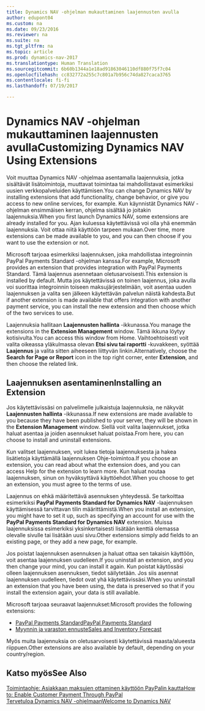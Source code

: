 ```yaml
---
title: Dynamics NAV -ohjelman mukauttaminen laajennusten avulla
author: edupont04
ms.custom: na
ms.date: 09/23/2016
ms.reviewer: na
ms.suite: na
ms.tgt_pltfrm: na
ms.topic: article
ms.prod: dynamics-nav-2017
ms.translationtype: Human Translation
ms.sourcegitcommit: 6b60b1344a1e18ad91863046110df880f75f7c04
ms.openlocfilehash: cc832772a255c7c801a7b956c74da827caca3765
ms.contentlocale: fi-fi
ms.lasthandoff: 07/19/2017

---
```


# <a name="customizing-dynamics-nav-using-extensions"></a><span data-ttu-id="ed01d-102">Dynamics NAV -ohjelman mukauttaminen laajennusten avulla</span><span class="sxs-lookup"><span data-stu-id="ed01d-102">Customizing Dynamics NAV Using Extensions</span></span>
<span data-ttu-id="ed01d-103">Voit muuttaa Dynamics NAV -ohjelmaa asentamalla laajennuksia, jotka sisältävät lisätoimintoja, muuttavat toimintaa tai mahdollistavat esimerkiksi uusien verkkopalveluiden käyttämisen.</span><span class="sxs-lookup"><span data-stu-id="ed01d-103">You can change Dynamics NAV by installing extensions that add functionality, change behavior, or give you access to new online services, for example.</span></span>
<span data-ttu-id="ed01d-104">Kun käynnistät Dynamics NAV -ohjelman ensimmäisen kerran, ohjelma sisältää jo joitakin laajennuksia.</span><span class="sxs-lookup"><span data-stu-id="ed01d-104">When you first launch Dynamics NAV, some extensions are already installed for you.</span></span> <span data-ttu-id="ed01d-105">Ajan kuluessa käytettävissä voi olla yhä enemmän laajennuksia. Voit ottaa niitä käyttöön tarpeen mukaan.</span><span class="sxs-lookup"><span data-stu-id="ed01d-105">Over time, more extensions can be made available to you, and you can then choose if you want to use the extension or not.</span></span>

<span data-ttu-id="ed01d-106">Microsoft tarjoaa esimerkiksi laajennuksen, joka mahdollistaa integroinnin PayPal Payments Standard -ohjelman kanssa.</span><span class="sxs-lookup"><span data-stu-id="ed01d-106">For example, Microsoft provides an extension that provides integration with PayPal Payments Standard.</span></span> <span data-ttu-id="ed01d-107">Tämä laajennus asennetaan oletusarvoisesti.</span><span class="sxs-lookup"><span data-stu-id="ed01d-107">This extension is installed by default.</span></span>
<span data-ttu-id="ed01d-108">Mutta jos käytettävissä on toinen laajennus, joka avulla voi suorittaa integroinnin toiseen maksujärjestelmään, voit asentaa uuden laajennuksen ja valita sen jälkeen käytettävän palvelun näistä kahdesta.</span><span class="sxs-lookup"><span data-stu-id="ed01d-108">But if another extension is made available that offers integration with another payment service, you can install the new extension and then choose which of the two services to use.</span></span>  

<span data-ttu-id="ed01d-109">Laajennuksia hallitaan **Laajennusten hallinta** -ikkunassa.</span><span class="sxs-lookup"><span data-stu-id="ed01d-109">You manage the extensions in the **Extension Management** window.</span></span> <span data-ttu-id="ed01d-110">Tämä ikkuna löytyy kotisivulta.</span><span class="sxs-lookup"><span data-stu-id="ed01d-110">You can access this window from Home.</span></span> <span data-ttu-id="ed01d-111">Vaihtoehtoisesti voit valita oikeassa yläkulmassa olevan **Etsi sivu tai raportti** -kuvakkeen, syöttää **Laajennus** ja valita sitten aiheeseen liittyvän linkin.</span><span class="sxs-lookup"><span data-stu-id="ed01d-111">Alternatively, choose the **Search for Page or Report** icon in the top right corner, enter **Extension**, and then choose the related link.</span></span>   

## <a name="installing-an-extension"></a><span data-ttu-id="ed01d-112">Laajennuksen asentaminen</span><span class="sxs-lookup"><span data-stu-id="ed01d-112">Installing an Extension</span></span>
<span data-ttu-id="ed01d-113">Jos käytettävissäsi on palvelimelle julkaistuja laajennuksia, ne näkyvät **Laajennusten hallinta** -ikkunassa.</span><span class="sxs-lookup"><span data-stu-id="ed01d-113">If new extensions are made available to you because they have been published to your server, they will be shown in the **Extension Management** window.</span></span> <span data-ttu-id="ed01d-114">Siellä voit valita laajennukset, jotka haluat asentaa ja joiden asennukset haluat poistaa.</span><span class="sxs-lookup"><span data-stu-id="ed01d-114">From here, you can choose to install and uninstall extensions.</span></span>  

<span data-ttu-id="ed01d-115">Kun valitset laajennuksen, voit lukea tietoja laajennuksesta ja hakea lisätietoja käyttämällä laajennuksen Ohje-toimintoa.</span><span class="sxs-lookup"><span data-stu-id="ed01d-115">If you choose an extension, you can read about what the extension does, and you can access Help for the extension to learn more.</span></span> <span data-ttu-id="ed01d-116">Kun haluat noutaa laajennuksen, sinun on hyväksyttävä käyttöehdot.</span><span class="sxs-lookup"><span data-stu-id="ed01d-116">When you choose to get an extension, you must agree to the terms of use.</span></span>  

<span data-ttu-id="ed01d-117">Laajennus on ehkä määritettävä asennuksen yhteydessä. Se tarkoittaa esimerkiksi **PayPal Payments Standard for Dynamics NAV** -laajennuksen käyttämisessä tarvittavan tilin määrittämistä.</span><span class="sxs-lookup"><span data-stu-id="ed01d-117">When you install an extension, you might have to set it up, such as specifying an account for use with the **PayPal Payments Standard for Dynamics NAV** extension.</span></span>
<span data-ttu-id="ed01d-118">Muissa laajennuksissa esimerkiksi yksinkertaisesti lisätään kenttiä olemassa olevalle sivulle tai lisätään uusi sivu.</span><span class="sxs-lookup"><span data-stu-id="ed01d-118">Other extensions simply add fields to an existing page, or they add a new page, for example.</span></span>   

<span data-ttu-id="ed01d-119">Jos poistat laajennuksen asennuksen ja haluat ottaa sen takaisin käyttöön, voit asentaa laajennuksen uudelleen.</span><span class="sxs-lookup"><span data-stu-id="ed01d-119">If you uninstall an extension, and you then change your mind, you can install it again.</span></span> <span data-ttu-id="ed01d-120">Kun poistat käytössäsi olleen laajennuksen asennuksen, tiedot säilytetään. Jos siis asennat laajennuksen uudelleen, tiedot ovat yhä käytettävissäsi.</span><span class="sxs-lookup"><span data-stu-id="ed01d-120">When you uninstall an extension that you have been using, the data is preserved so that if you install the extension again, your data is still available.</span></span>  

<span data-ttu-id="ed01d-121">Microsoft tarjoaa seuraavat laajennukset:</span><span class="sxs-lookup"><span data-stu-id="ed01d-121">Microsoft provides the following extensions:</span></span>  
- [<span data-ttu-id="ed01d-122">PayPal Payments Standard</span><span class="sxs-lookup"><span data-stu-id="ed01d-122">PayPal Payments Standard</span></span>](ui-extensions-paypal-payments-standard.md)  
- [<span data-ttu-id="ed01d-123">Myynnin ja varaston ennuste</span><span class="sxs-lookup"><span data-stu-id="ed01d-123">Sales and Inventory Forecast</span></span>](ui-extensions-sales-forecast.md)  

<span data-ttu-id="ed01d-124">Myös muita laajennuksia on oletusarvoisesti käytettävissä maasta/alueesta riippuen.</span><span class="sxs-lookup"><span data-stu-id="ed01d-124">Other extensions are also available by default, depending on your country/region.</span></span>

## <a name="see-also"></a><span data-ttu-id="ed01d-125">Katso myös</span><span class="sxs-lookup"><span data-stu-id="ed01d-125">See Also</span></span>  
[<span data-ttu-id="ed01d-126">Toimintaohje: Asiakkaan maksujen ottaminen käyttöön PayPalin kautta</span><span class="sxs-lookup"><span data-stu-id="ed01d-126">How to: Enable Customer Payment Through PayPal</span></span>](sales-how-enable-customer-payments-paypal.md)  
[<span data-ttu-id="ed01d-127">Tervetuloa Dynamics NAV -ohjelmaan</span><span class="sxs-lookup"><span data-stu-id="ed01d-127">Welcome to Dynamics NAV</span></span>](across-get-started.md)  

